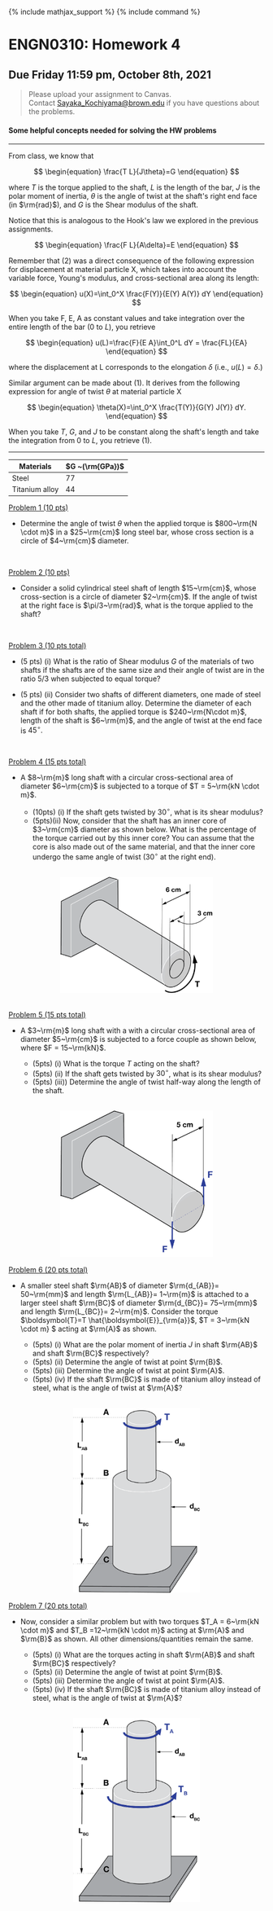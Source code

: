 {% include mathjax_support %}
{% include command %}



# ENGN0310: Homework 4
## Due Friday 11:59 pm, October 8th, 2021




> Please upload your assignment to Canvas.<br/>
> Contact Sayaka_Kochiyama@brown.edu if you have questions about the problems.   




#### Some helpful concepts needed for solving the HW problems


--------


From class, we know that

$$
\begin{equation}
\frac{T L}{J\theta}=G
\end{equation}
$$

where $T$ is the torque applied to the shaft, $L$ is the length of the bar, $J$ is the polar moment of inertia, $\theta$ is the angle of twist at the shaft's right end face (in $\rm{rad}$), and $G$ is the Shear modulus of the shaft. 

Notice that this is analogous to the Hook's law we explored in the previous assignments.

$$
\begin{equation}
\frac{F L}{A\delta}=E
\end{equation}
$$

Remember that (2) was a direct consequence of the following expression for displacement at material particle X, which takes into account the variable force, Young's modulus, and cross-sectional area along its length:


$$
\begin{equation}
u(X)=\int_0^X \frac{F(Y)}{E(Y) A(Y)} dY
\end{equation}
$$

When you take F, E, A as constant values and take integration over the entire length of the bar ($0$ to $L$), you retrieve

$$
\begin{equation}
u(L)=\frac{F}{E A}\int_0^L dY = \frac{FL}{EA}
\end{equation}
$$

where the displacement at L corresponds to the elongation $\delta$ (i.e., $u(L)=\delta$.)

Similar argument can be made about (1). It derives from the following expression for angle of twist $\theta$ at material particle X

$$
\begin{equation}
\theta(X)=\int_0^X \frac{T(Y)}{G(Y) J(Y)} dY.
\end{equation}
$$

When you take $T$, $G$, and $J$ to be constant along the shaft's length and take the integration from $0$ to $L$, you retrieve (1).

----------



| Materials      | $G ~(\rm{GPa})$ |
|----------------|-----------------|
| Steel          | 77             |
| Titanium alloy | 44             |






<u> Problem 1 (10 pts) </u>

* Determine the angle of twist $\theta$ when the applied torque is $800~\rm{N \cdot m}$ in a $25~\rm{cm}$ long steel bar, whose cross section is a circle of $4~\rm{cm}$ diameter.
<br/>

 <u> Problem 2 (10 pts) </u>

* Consider a solid cylindrical steel shaft of length $15~\rm{cm}$,  whose cross-section is a circle of diameter $2~\rm{cm}$. If the angle of twist at the right face is $\pi/3~\rm{rad}$, what is the torque applied to the shaft?
<br/>

<u> Problem 3 (10 pts total) </u>
* (5 pts) (i) What is the ratio of Shear modulus $G$ of the materials of two shafts if the shafts are of the same size and their angle of twist are in the ratio 5/3 when subjected to equal torque?

* (5 pts) (ii) Consider two shafts of different diameters, one made of steel and the other made of titanium alloy. Determine the diameter of each shaft if for both shafts, the applied torque is $240~\rm{N\cdot m}$, length of the shaft is $6~\rm{m}$, and the angle of twist at the end face is $45^{\circ}.$
<br/>

<u> Problem 4 (15 pts total) </u>

* A $8~\rm{m}$ long shaft with a circular cross-sectional area of diameter $6~\rm{cm}$ is subjected to a torque of $T = 5~\rm{kN \cdot m}$. 

    * (10pts) (i) If the shaft gets twisted by $30^{\circ}$, what is its shear modulus? 
    * (5pts)(ii) Now, consider that the shaft has an inner core of $3~\rm{cm}$ diameter as shown below. What is the percentage of the torque carried out by this inner core? You can assume that the core is also made out of the same material, and that the inner core undergo the same angle of twist ($30^{\circ}$ at the right end).

 <br/>
    <center>
     <img src="HW4_Prob4fig.png" alt="drawing" width="300"/>
    </center>
<br/>

<u> Problem 5 (15 pts total) </u>

* A $3~\rm{m}$ long shaft with a with a circular cross-sectional area of diameter $5~\rm{cm}$ is subjected to a force couple as shown below, where $F = 15~\rm{kN}$. 

    * (5pts) (i) What is the torque $T$ acting on the shaft?    
    * (5pts) (ii)  If the shaft gets twisted by $30^{\circ}$, what is its shear modulus?
    * (5pts) (iii))  Determine the angle of twist half-way along the length of the shaft.

 <br/>
    <center>
     <img src="HW4_Prob5fig_ver2.png" alt="drawing" width="300"/>
    </center>


<u> Problem 6 (20 pts total) </u>
* A smaller steel shaft $\rm{AB}$ of diameter $\rm{d_{AB}}= 50~\rm{mm}$ and length $\rm{L_{AB}}= 1~\rm{m}$ is attached to a larger steel shaft $\rm{BC}$ of diameter $\rm{d_{BC}}= 75~\rm{mm}$ and length $\rm{L_{BC}}= 2~\rm{m}$.  Consider the torque  $\boldsymbol{T}=T \hat{\boldsymbol{E}}_{\rm{a}}$, $T = 3~\rm{kN \cdot m} $ acting at $\rm{A}$ as shown. 

    * (5pts) (i) What are the polar moment of inertia $J$ in shaft $\rm{AB}$ and shaft $\rm{BC}$ respectively?
    * (5pts) (ii) Determine the angle of twist at point $\rm{B}$.
    * (5pts) (iii) Determine the angle of twist at point $\rm{A}$.
    * (5pts) (iv) If the shaft $\rm{BC}$ is made of titanium alloy instead of steel, what is the angle of twist at $\rm{A}$?

 <br/>
    <center>
     <img src="HW4_Prob6fig.png" alt="drawing" width="250"/>
    </center>



<u> Problem 7 (20 pts total) </u>
* Now, consider a similar problem but with two torques $T_A = 6~\rm{kN \cdot m}$ and $T_B =12~\rm{kN \cdot m}$ acting at $\rm{A}$ and $\rm{B}$ as shown. All other dimensions/quantities remain the same.

    * (5pts) (i) What are the torques acting in shaft $\rm{AB}$ and shaft $\rm{BC}$ respectively?
    * (5pts) (ii) Determine the angle of twist at point $\rm{B}$.
    * (5pts) (iii) Determine the angle of twist at point $\rm{A}$.
    * (5pts) (iv) If the shaft $\rm{BC}$ is made of titanium alloy instead of steel, what is the angle of twist at $\rm{A}$?
 
 <br/>
    <center>
     <img src="HW4_Prob7fig.png" alt="drawing" width="250"/>
    </center>

